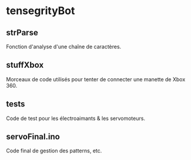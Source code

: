 tensegrityBot
=============

strParse
---------

Fonction d'analyse d'une chaîne de caractères. 

stuffXbox
---------

Morceaux de code utilisés pour tenter de connecter une manette de Xbox 360. 

tests
-----

Code de test pour les électroaimants & les servomoteurs. 

servoFinal.ino
--------------

Code final de gestion des patterns, etc. 
